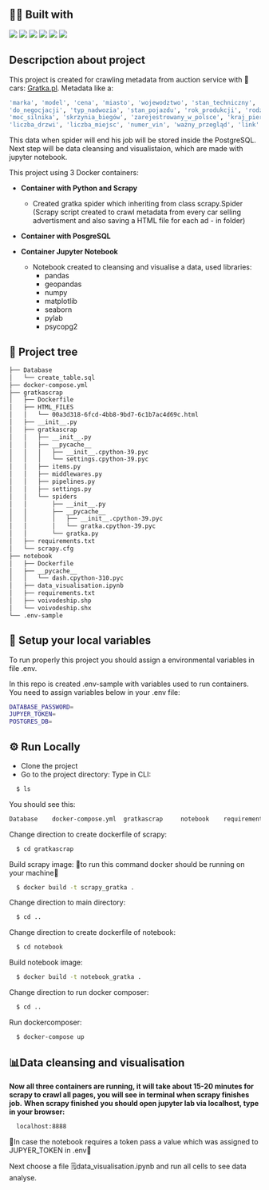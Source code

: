 ## 👨‍💻 Built with
<img src="https://img.shields.io/badge/Python-FFD43B?style=for-the-badge&logo=python&logoColor=blue" /> <img src="https://img.shields.io/badge/Docker-2CA5E0?style=for-the-badge&logo=docker&logoColor=white"/> <img src="https://img.shields.io/badge/PostgreSQL-316192?style=for-the-badge&logo=postgresql&logoColor=white" /> <img src="https://img.shields.io/badge/Jupyter-F37626.svg?&style=for-the-badge&logo=Jupyter&logoColor=white" /> <img src="https://img.shields.io/badge/Pandas-2C2D72?style=for-the-badge&logo=pandas&logoColor=white" /> <img src="https://img.shields.io/badge/Numpy-777BB4?style=for-the-badge&logo=numpy&logoColor=white" />

##  Descripction about project

This project is created for crawling metadata from auction service with 🚗cars: [Gratka.pl](https://gratka.pl/motoryzacja/osobowe). Metadata like a:
```bash
'marka', 'model', 'cena', 'miasto', 'wojewodztwo', 'stan_techniczny', 'przebieg', 'rodzaj_ogłoszenia', 
'do_negocjacji', 'typ_nadwozia', 'stan_pojazdu', 'rok_produkcji', 'rodzaj_paliwa', 'pojemność_silnika_cm3', 
'moc_silnika', 'skrzynia_biegów', 'zarejestrowany_w_polsce', 'kraj_pierwszej_rejestracji', 'kolor', 
'liczba_drzwi', 'liczba_miejsc', 'numer_vin', 'ważny_przegląd', 'link'
```
This data when spider will end his job will be stored inside the PostgreSQL.
Next step will be data cleansing and visualistaion, which are made with jupyter notebook.

This project using 3 Docker containers:
- **Container with Python and Scrapy**
    - Created gratka spider which inheriting from class scrapy.Spider (Scrapy script created to crawl metadata from every car selling advertisment and
    also saving a HTML file for each ad - in folder)
- **Container with PosgreSQL**

- **Container Jupyter Notebook**
    - Notebook created to cleansing and visualise a data, used libraries: 
      - pandas
      - geopandas
      - numpy
      - matplotlib
      - seaborn
      - pylab
      - psycopg2

## 🌲 Project tree
```bash
├── Database
│   └── create_table.sql
├── docker-compose.yml
├── gratkascrap
│   ├── Dockerfile
│   ├── HTML_FILES
│   │   └── 00a3d318-6fcd-4bb8-9bd7-6c1b7ac4d69c.html
│   ├── __init__.py
│   ├── gratkascrap
│   │   ├── __init__.py
│   │   ├── __pycache__
│   │   │   ├── __init__.cpython-39.pyc
│   │   │   └── settings.cpython-39.pyc
│   │   ├── items.py
│   │   ├── middlewares.py
│   │   ├── pipelines.py
│   │   ├── settings.py
│   │   └── spiders
│   │       ├── __init__.py
│   │       ├── __pycache__
│   │       │   ├── __init__.cpython-39.pyc
│   │       │   └── gratka.cpython-39.pyc
│   │       └── gratka.py
│   ├── requirements.txt
│   └── scrapy.cfg
├── notebook
│   ├── Dockerfile
│   ├── __pycache__
│   │   └── dash.cpython-310.pyc
│   ├── data_visualisation.ipynb
│   ├── requirements.txt
│   ├── voivodeship.shp
│   └── voivodeship.shx
└── .env-sample
```
## 🔑 Setup your local variables
To run properly this project you should assign a environmental variables in file .env.

In this repo is created .env-sample with variables used to run containers. You need to assign variables below in your .env file:
```bash
DATABASE_PASSWORD=
JUPYER_TOKEN=
POSTGRES_DB=
```
## ⚙️ Run Locally
- Clone the project
- Go to the project directory:
Type in CLI:
```bash
  $ ls
```
You should see this:
```bash
Database    docker-compose.yml	gratkascrap     notebook	requirements.txt
```
Change direction to create dockerfile of scrapy:
```bash
  $ cd gratkascrap
```
Build scrapy image: 🚨to run this command docker should be running on your machine🚨
```bash
  $ docker build -t scrapy_gratka .     
```
Change direction to main directory:
```bash
  $ cd ..
```
Change direction to create dockerfile of notebook:
```bash
  $ cd notebook
```
Build notebook image:
```bash
  $ docker build -t notebook_gratka .     
```
Change direction to run docker composer:
```bash
  $ cd ..
```
Run dockercomposer:
```bash
  $ docker-compose up
```
##  📊Data cleansing and visualisation
**Now all three containers are running, it will take about 15-20 minutes for scrapy to crawl all pages, you will see in terminal when scrapy finishes job.**
**When scrapy finished you should open jupyter lab via localhost, type in your browser:**
```bash
  localhost:8888
```
🚨In case the notebook requires a token pass a value which was assigned to JUPYER_TOKEN in .env🚨

Next choose a file 🗒️data_visualisation.ipynb and run all cells to see data analyse.

